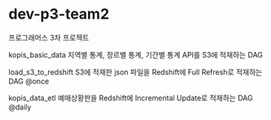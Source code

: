 # dev-p3-team2
프로그래머스 3차 프로젝트

kopis_basic_data
지역별 통계, 장르별 통계, 기간별 통계 API를 S3에 적재하는 DAG

load_s3_to_redshift
S3에 적재한 json 파일을 Redshift에 Full Refresh로 적재하는 DAG @once

kopis_data_etl
예매상황판을 Redshift에 Incremental Update로 적재하는 DAG @daily


